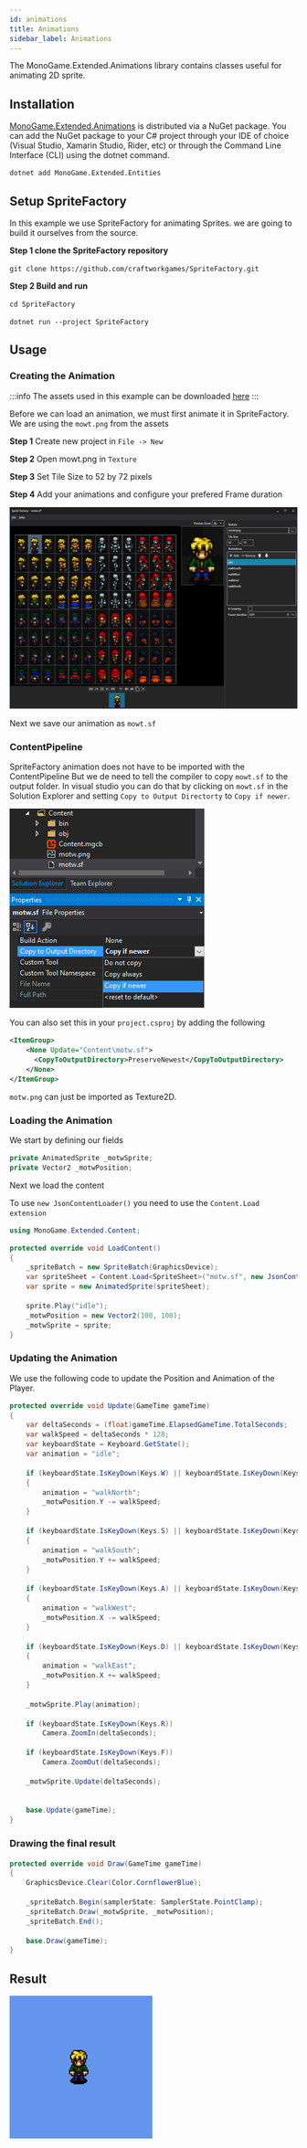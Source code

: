 ```yaml
---
id: animations
title: Animations
sidebar_label: Animations
---
```


The MonoGame.Extended.Animations library contains classes useful for animating 2D sprite.

## Installation

[MonoGame.Extended.Animations](https://www.nuget.org/packages/MonoGame.Extended.Animations) is distributed via a NuGet package. You can add the NuGet package to your C# project through your IDE of choice (Visual Studio, Xamarin Studio, Rider, etc) or through the Command Line Interface (CLI) using the dotnet command.
```
dotnet add MonoGame.Extended.Entities
```



## Setup SpriteFactory

In this example we use SpriteFactory for animating Sprites.
we are going to build it ourselves from the source.

**Step 1 clone the SpriteFactory repository**

`git clone https://github.com/craftworkgames/SpriteFactory.git`

**Step 2 Build and run**

`cd SpriteFactory`

`dotnet run --project SpriteFactory`

## Usage

### Creating the Animation

:::info
The assets used in this example can be downloaded [here](./assets.zip)
:::

Before we can load an animation, we must first animate it in SpriteFactory.
We are using the `mowt.png` from the assets

**Step 1**
Create new project in `File -> New`

**Step 2**
Open mowt.png in `Texture`

**Step 3**
Set Tile Size to 52 by 72 pixels

**Step 4**
Add your animations and configure your prefered Frame duration

![Spritefactory](spritefactory.png)

Next we save our animation as `mowt.sf`

### ContentPipeline

SpriteFactory animation does not have to be imported with the ContentPipeline
But we de need to tell the compiler to copy `mowt.sf` to the output folder.
In visual studio you can do that by clicking on `mowt.sf` in the Solution Explorer and setting  `Copy to Output Directorty` to `Copy if newer`.

![VisualStudio](copy-if-newer.png)

You can also set this in your `project.csproj` by adding the following

```xml
<ItemGroup>
    <None Update="Content\motw.sf">
      <CopyToOutputDirectory>PreserveNewest</CopyToOutputDirectory>
    </None>
</ItemGroup>
```

`motw.png` can just be imported as Texture2D.

### Loading the Animation

We start by defining our fields
```csharp
private AnimatedSprite _motwSprite;
private Vector2 _motwPosition;
```

Next we load the content

To use `new JsonContentLoader()` you need to use the `Content.Load extension`
```cs
using MonoGame.Extended.Content;
```

```csharp
protected override void LoadContent()
{
    _spriteBatch = new SpriteBatch(GraphicsDevice);
    var spriteSheet = Content.Load<SpriteSheet>("motw.sf", new JsonContentLoader());
    var sprite = new AnimatedSprite(spriteSheet);
    
    sprite.Play("idle");
    _motwPosition = new Vector2(100, 100);
    _motwSprite = sprite;
}
```

### Updating the Animation

We use the following code to update the Position and Animation of the Player.

```csharp
protected override void Update(GameTime gameTime)
{
    var deltaSeconds = (float)gameTime.ElapsedGameTime.TotalSeconds;
    var walkSpeed = deltaSeconds * 128;
    var keyboardState = Keyboard.GetState();
    var animation = "idle";

    if (keyboardState.IsKeyDown(Keys.W) || keyboardState.IsKeyDown(Keys.Up))
    {
        animation = "walkNorth";
        _motwPosition.Y -= walkSpeed;
    }

    if (keyboardState.IsKeyDown(Keys.S) || keyboardState.IsKeyDown(Keys.Down))
    {
        animation = "walkSouth";
        _motwPosition.Y += walkSpeed;
    }

    if (keyboardState.IsKeyDown(Keys.A) || keyboardState.IsKeyDown(Keys.Left))
    {
        animation = "walkWest";
        _motwPosition.X -= walkSpeed;
    }

    if (keyboardState.IsKeyDown(Keys.D) || keyboardState.IsKeyDown(Keys.Right))
    {
        animation = "walkEast";
        _motwPosition.X += walkSpeed;
    }

    _motwSprite.Play(animation);

    if (keyboardState.IsKeyDown(Keys.R))
        Camera.ZoomIn(deltaSeconds);

    if (keyboardState.IsKeyDown(Keys.F))
        Camera.ZoomOut(deltaSeconds);

    _motwSprite.Update(deltaSeconds);


    base.Update(gameTime);
}
```

### Drawing the final result

```csharp
protected override void Draw(GameTime gameTime)
{
    GraphicsDevice.Clear(Color.CornflowerBlue);

    _spriteBatch.Begin(samplerState: SamplerState.PointClamp);
    _spriteBatch.Draw(_motwSprite, _motwPosition);
    _spriteBatch.End();

    base.Draw(gameTime);
}
```

## Result

![Animation](animation.gif)
